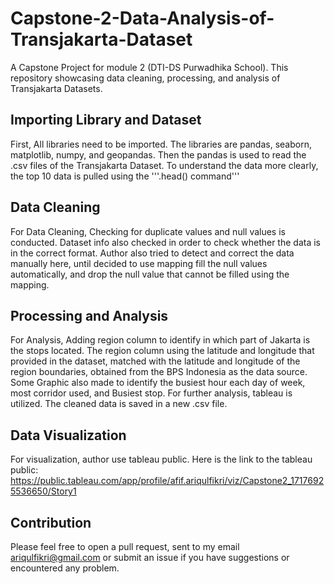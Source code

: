 # Capstone-2-Data-Analysis-of-Transjakarta-Dataset
A Capstone Project for module 2 (DTI-DS Purwadhika School). This repository showcasing data cleaning, processing, and analysis of Transjakarta Datasets.
## Importing Library and Dataset
First, All libraries need to be imported. The libraries are pandas, seaborn, matplotlib, numpy, and geopandas. Then the pandas is used to read the .csv files of the Transjakarta Dataset. To understand the data more clearly, the top 10 data is pulled using the '''.head() command'''
## Data Cleaning
For Data Cleaning, Checking for duplicate values and null values is conducted. Dataset info also checked in order to check whether the data is in the correct format. Author also tried to detect and correct the data manually here, until decided to use mapping fill the null values automatically, and drop the null value that cannot be filled using the mapping.
## Processing and Analysis
For Analysis, Adding region column to identify in which part of Jakarta is the stops located. The region column using the latitude and longitude that provided in the dataset, matched with the latitude and longitude of the region boundaries, obtained from the BPS Indonesia as the data source. Some Graphic also made to identify the busiest hour each day of week, most corridor used, and Busiest stop. For further analysis, tableau is utilized.
The cleaned data is saved in a new .csv file.
## Data Visualization
For visualization, author use tableau public. Here is the link to the tableau public: https://public.tableau.com/app/profile/afif.ariqulfikri/viz/Capstone2_17176925536650/Story1
## Contribution
Please feel free to open a pull request, sent to my email ariqulfikri@gmail.com or submit an issue if you have suggestions or encountered any problem.
